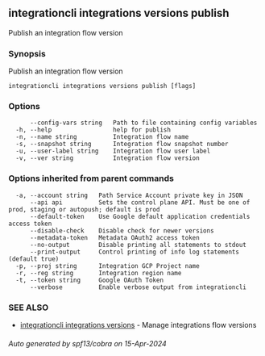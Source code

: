 ## integrationcli integrations versions publish

Publish an integration flow version

### Synopsis

Publish an integration flow version

```
integrationcli integrations versions publish [flags]
```

### Options

```
      --config-vars string   Path to file containing config variables
  -h, --help                 help for publish
  -n, --name string          Integration flow name
  -s, --snapshot string      Integration flow snapshot number
  -u, --user-label string    Integration flow user label
  -v, --ver string           Integration flow version
```

### Options inherited from parent commands

```
  -a, --account string   Path Service Account private key in JSON
      --api api          Sets the control plane API. Must be one of prod, staging or autopush; default is prod
      --default-token    Use Google default application credentials access token
      --disable-check    Disable check for newer versions
      --metadata-token   Metadata OAuth2 access token
      --no-output        Disable printing all statements to stdout
      --print-output     Control printing of info log statements (default true)
  -p, --proj string      Integration GCP Project name
  -r, --reg string       Integration region name
  -t, --token string     Google OAuth Token
      --verbose          Enable verbose output from integrationcli
```

### SEE ALSO

* [integrationcli integrations versions](integrationcli_integrations_versions.md)	 - Manage integrations flow versions

###### Auto generated by spf13/cobra on 15-Apr-2024
